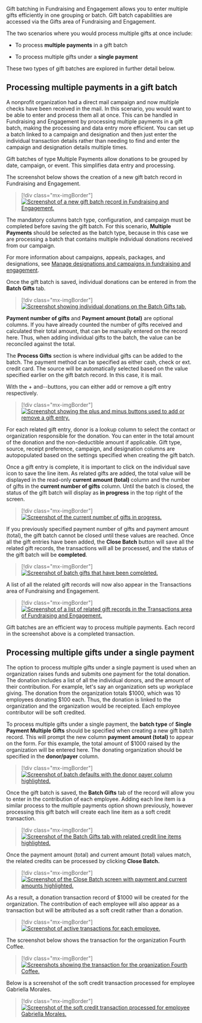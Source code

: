Gift batching in Fundraising and Engagement allows you to enter multiple gifts efficiently in one grouping or batch. Gift batch capabilities are accessed via the Gifts area of Fundraising and Engagement.

The two scenarios where you would process multiple gifts at once include:

- To process **multiple payments** in a gift batch

- To process multiple gifts under a **single payment**

These two types of gift batches are explored in further detail below.

## Processing multiple payments in a gift batch

A nonprofit organization had a direct mail campaign and now multiple checks have been received in the mail. In this scenario, you would want to be able to enter and process them all at once. This can be handled in Fundraising and Engagement by processing multiple payments in a gift batch, making the processing and data entry more efficient. You can set up a batch linked to a campaign and designation and then just enter the individual transaction details rather than needing to find and enter the campaign and designation details multiple times.

Gift batches of type Multiple Payments allow donations to be grouped by date, campaign, or event. This simplifies data entry and processing.

The screenshot below shows the creation of a new gift batch record in Fundraising and Engagement.

> [!div class="mx-imgBorder"]
> [![Screenshot of a new gift batch record in Fundraising and Engagement.](../media/1-gift-batch-record.png)](../media/1-gift-batch-record.png#lightbox)

The mandatory columns batch type, configuration, and campaign must be completed before saving the gift batch. For this scenario, **Multiple Payments** should be selected as the batch type, because in this case we are processing a batch that contains multiple individual donations received from our campaign.

For more information about campaigns, appeals, packages, and designations, see [Manage designations and campaigns in fundraising and engagement](../../nonprofit-designations/index.yml).

Once the gift batch is saved, individual donations can be entered in from the **Batch Gifts** tab.

> [!div class="mx-imgBorder"]
> [![Screenshot showing individual donations on the Batch Gifts tab.](../media/2-gift-batch-tab.png)](../media/2-gift-batch-tab.png#lightbox)

**Payment number of gifts** and **Payment amount (total)** are optional columns. If you have already counted the number of gifts received and calculated their total amount, that can be manually entered on the record here. Thus, when adding individual gifts to the batch, the value can be reconciled against the total.

The **Process Gifts** section is where individual gifts can be added to the batch. The payment method can be specified as either cash, check or ext. credit card. The source will be automatically selected based on the value specified earlier on the gift batch record. In this case, it is mail.

With the + and--buttons, you can either add or remove a gift entry respectively.

> [!div class="mx-imgBorder"]
> [![Screenshot showing the plus and minus buttons used to add or remove a gift entry.](../media/3-plus-minus-buttons.png)](../media/3-plus-minus-buttons.png#lightbox)

For each related gift entry, donor is a lookup column to select the contact or organization responsible for the donation. You can enter in the total amount of the donation and the non-deductible amount if applicable. Gift type, source, receipt preference, campaign, and designation columns are autopopulated based on the settings specified when creating the gift batch.

Once a gift entry is complete, it is important to click on the individual save icon to save the line item. As related gifts are added, the total value will be displayed in the read-only **current amount (total)** column and the number of gifts in the **current number of gifts** column. Until the batch is closed, the status of the gift batch will display as **in progress** in the top right of the screen.

> [!div class="mx-imgBorder"]
> [![Screenshot of the current number of gifts in progress.](../media/4-in-progress.png)](../media/4-in-progress.png#lightbox)

If you previously specified payment number of gifts and payment amount (total), the gift batch cannot be closed until these values are reached. Once all the gift entries have been added, the **Close Batch** button will save all the related gift records, the transactions will all be processed, and the status of the gift batch will be **completed**.

> [!div class="mx-imgBorder"]
> [![Screenshot of batch gifts that have been completed.](../media/5-completed.png)](../media/5-completed.png#lightbox)

A list of all the related gift records will now also appear in the Transactions area of Fundraising and Engagement.

> [!div class="mx-imgBorder"]
> [![Screenshot of a list of related gift records in the Transactions area of Fundraising and Engagement.](../media/6-related-gift-records.png)](../media/6-related-gift-records.png#lightbox)

Gift batches are an efficient way to process multiple payments. Each record in the screenshot above is a completed transaction.

## Processing multiple gifts under a single payment

The option to process multiple gifts under a single payment is used when an organization raises funds and submits one payment for the total donation. The donation includes a list of all the individual donors, and the amount of their contribution. For example, let's say an organization sets up workplace giving. The donation from the organization totals \$1000, which was 10 employees donating \$100 each. Thus, the donation is linked to the organization and the organization would be receipted. Each employee contributor will be soft credited.

To process multiple gifts under a single payment, the **batch type** of **Single Payment Multiple Gifts** should be specified when creating a new gift batch record. This will prompt the new column **payment amount (total)** to appear on the form. For this example, the total amount of \$1000 raised by the organization will be entered here. The donating organization should be specified in the **donor/payer** column.

> [!div class="mx-imgBorder"]
> [![Screenshot of batch defaults with the donor payer column highlighted.](../media/7-donor-payer-column.png)](../media/7-donor-payer-column.png#lightbox)

Once the gift batch is saved, the **Batch Gifts** tab of the record will allow you to enter in the contribution of each employee. Adding each line item is a similar process to the multiple payments option shown previously, however processing this gift batch will create each line item as a soft credit transaction.

> [!div class="mx-imgBorder"]
> [![Screenshot of the Batch Gifts tab with related credit line items highlighted.](../media/8-batch-gift-line-items.png)](../media/8-batch-gift-line-items.png#lightbox)

Once the payment amount (total) and current amount (total) values match, the related credits can be processed by clicking **Close Batch.**

> [!div class="mx-imgBorder"]
> [![Screenshot of the Close Batch screen with payment and current amounts highlighted.](../media/9-close-batch.png)](../media/9-close-batch.png#lightbox)

As a result, a donation transaction record of \$1000 will be created for the organization. The contribution of each employee will also appear as a transaction but will be attributed as a soft credit rather than a donation.

> [!div class="mx-imgBorder"]
> [![Screenshot of active transactions for each employee.](../media/10-transactions.png)](../media/10-transactions.png#lightbox)

The screenshot below shows the transaction for the organization Fourth Coffee.

> [!div class="mx-imgBorder"]
> [![Screenshots showing the transaction for the organization Fourth Coffee.](../media/11-fourth-coffee.png)](../media/11-fourth-coffee.png#lightbox)

Below is a screenshot of the soft credit transaction processed for employee Gabriella Morales.

> [!div class="mx-imgBorder"]
> [![Screenshot of the soft credit transaction processed for employee Gabriella Morales.](../media/12-soft-credit.png)](../media/12-soft-credit.png#lightbox)
